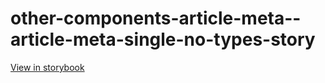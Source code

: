 # other-components-article-meta--article-meta-single-no-types-story

[View in storybook](https://raw.githack.com/Independent-Digital-News-and-Media-Ltd/standard-pwamp-sb/PR-307-sb/index.html?path=/story/other-components-article-meta--article-meta-single-no-types-story)